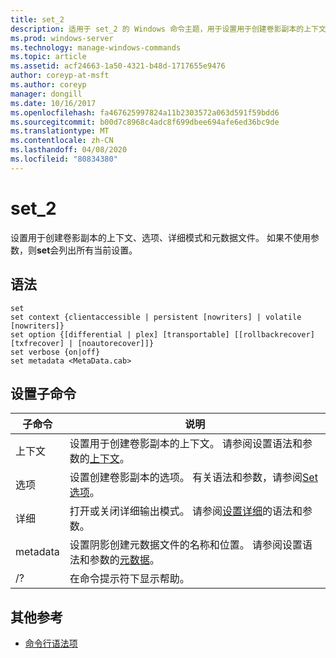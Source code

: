 ```yaml
---
title: set_2
description: 适用于 set_2 的 Windows 命令主题，用于设置用于创建卷影副本的上下文、选项、详细模式和元数据文件。
ms.prod: windows-server
ms.technology: manage-windows-commands
ms.topic: article
ms.assetid: acf24663-1a50-4321-b48d-1717655e9476
author: coreyp-at-msft
ms.author: coreyp
manager: dongill
ms.date: 10/16/2017
ms.openlocfilehash: fa467625997824a11b2303572a063d591f59bdd6
ms.sourcegitcommit: b00d7c8968c4adc8f699dbee694afe6ed36bc9de
ms.translationtype: MT
ms.contentlocale: zh-CN
ms.lasthandoff: 04/08/2020
ms.locfileid: "80834380"
---
```

# <a name="set_2"></a>set_2

设置用于创建卷影副本的上下文、选项、详细模式和元数据文件。 如果不使用参数，则**set**会列出所有当前设置。

## <a name="syntax"></a>语法

```
set
set context {clientaccessible | persistent [nowriters] | volatile [nowriters]}
set option {[differential | plex] [transportable] [[rollbackrecover] [txfrecover] | [noautorecover]]}
set verbose {on|off}
set metadata <MetaData.cab>
```

## <a name="set-sub-commands"></a>设置子命令

|子命令|说明|
|-----------|-----------|
|上下文|设置用于创建卷影副本的上下文。 请参阅设置语法和参数的[上下文](set-context.md)。|
|选项|设置创建卷影副本的选项。 有关语法和参数，请参阅[Set 选项](set-option.md)。|
|详细|打开或关闭详细输出模式。 请参阅[设置详细](set-verbose.md)的语法和参数。|
|metadata|设置阴影创建元数据文件的名称和位置。 请参阅设置语法和参数的[元数据](set-metadata.md)。|
|/?|在命令提示符下显示帮助。|

## <a name="additional-references"></a>其他参考

- [命令行语法项](command-line-syntax-key.md)